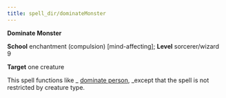 ```yaml
---
title: spell_dir/dominateMonster
---
```

 **Dominate Monster**

**School** enchantment (compulsion) [mind-affecting]; **Level** sorcerer/wizard 9

**Target** one creature

This spell functions like _ [dominate person](dominatePerson#_dominate-person), _except that the spell is not restricted by creature type.

